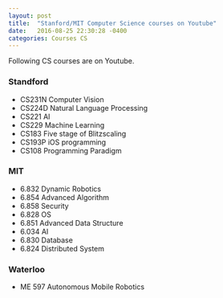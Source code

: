 ```yaml
---
layout: post
title:  "Stanford/MIT Computer Science courses on Youtube"
date:   2016-08-25 22:30:28 -0400
categories: Courses CS
---
```


Following CS courses are on Youtube.

### Standford  
* CS231N Computer Vision  
* CS224D Natural Language Processing  
* CS221  AI  
* CS229  Machine Learning  
* CS183  Five stage of Blitzscaling  
* CS193P iOS programming  
* CS108  Programming Paradigm  

### MIT  
* 6.832 Dynamic Robotics  
* 6.854 Advanced Algorithm  
* 6.858 Security  
* 6.828 OS
* 6.851 Advanced Data Structure  
* 6.034 AI 
* 6.830 Database  
* 6.824 Distributed System  

### Waterloo
* ME 597  Autonomous Mobile Robotics 
